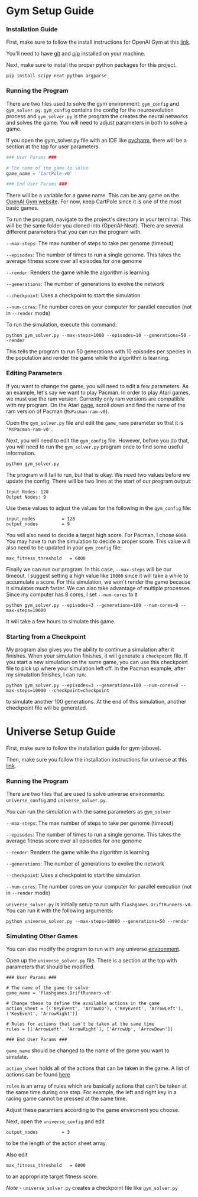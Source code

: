 # Gym Setup Guide

### Installation Guide
First, make sure to follow the install instructions for OpenAI Gym at this [link](https://gym.openai.com/docs).

You'll need to have [git](https://git-scm.com/book/en/v2/Getting-Started-Installing-Git) and [pip](https://pip.pypa.io/en/stable/installing/) installed on your machine.

Next, make sure to install the proper python packages for this project.
```shell
pip install scipy neat-python argparse
```

### Running the Program

There are two files used to solve the gym environment: `gym_config` and `gym_solver.py`. `gym_config` contains the config for the neuroevolution process and `gym_solver.py` is the program the creates the neural networks and solves the game. You will need to adjust parameters in both to solve a game. 

If you open the gym_solver.py file with an IDE like [pycharm](https://www.jetbrains.com/pycharm/), there will be a section at the top for user parameters. 

```python
### User Params ###

# The name of the game to solve
game_name = 'CartPole-v0'

### End User Params ###
```

There will be a variable for a game name. This can be any game on the [OpenAI Gym website](https://gym.openai.com/envs). For now, keep CartPole since it is one of the most basic games.

To run the program, navigate to the project's directory in your terminal. This will be the same folder you cloned into (OpenAI-Neat). There are several different parameters that you can run the program with.

`--max-steps`: The max number of steps to take per genome (timeout)

`--episodes`: The number of times to run a single genome. This takes the average fitness score over all episodes for one genome

`--render`: Renders the game while the algorithm is learning

`--generations`: The number of generations to evolve the network

`--checkpoint`: Uses a checkpoint to start the simulation

`--num-cores`: The number cores on your computer for parallel execution (not in `--render` mode)

To run the simulation, execute this command:

```shell
python gym_solver.py --max-steps=1000 --episodes=10 --generations=50 --render
```
This tells the program to run 50 generations with 10 episodes per species in the population and render the game while the algorithm is learning. 

### Editing Parameters
If you want to change the game, you will need to edit a few parameters. As an example, let's say we want to play Pacman. In order to play Atari games, we must use the ram version. Currently only ram versions are compatible with my program. On the Atari [page](https://gym.openai.com/envs#atari), scroll down and find the name of the ram version of Pacman (`MsPacman-ram-v0`).

Open the `gym_solver.py` file and edit the `game_name` parameter so that it is `'MsPacman-ram-v0'`. 

Next, you will need to edit the `gym_config` file. However, before you do that, you will need to run the `gym_solver.py` program once to find some useful information.

```shell
python gym_solver.py
```

The program will fail to run, but that is okay. We need two values before we update the config. 
There will be two lines at the start of our program output:

```
Input Nodes: 128
Output Nodes: 9
```

Use these values to adjust the values for the following in the `gym_config` file:

```
input_nodes          = 128
output_nodes         = 9
```

You will also need to decide a target high score. For Pacman, I chose `6000`. You may have to run the simulation to decide a proper score. This value will also need to be updated in your `gym_config` file:

```
max_fitness_threshold   = 6000
```

Finally we can run our program. In this case, `--max-steps` will be our timeout. I suggest setting a high value like `10000` since it will take a while to accumulate a score. For this simulation, we won't render the game because it simulates much faster. We can also take advantage of multiple processes. Since my computer has 8 cores, I set `--num-cores` to `8`

```
python gym_solver.py --episodes=3 --generations=100 --num-cores=8 --max-steps=10000
```

It will take a few hours to simulate this game.

### Starting from a Checkpoint

My program also gives you the ability to continue a simulation after it finishes. When your simulation finishes, it will generate a `checkpoint` file. If you start a new simulation on the same game, you can use this checkpoint file to pick up where your simulation left off. In the Pacman example, after my simulation finishes, I can run:

```
python gym_solver.py --episodes=3 --generations=100 --num-cores=8 --max-steps=10000 --checkpoint=checkpoint
```
to simulate another 100 generations. At the end of this simulation, another checkpoint file will be generated. 

# Universe Setup Guide

First, make sure to follow the installation guide for gym (above).

Then, make sure you follow the installation instructions for universe at this [link](https://github.com/openai/universe#installation).

### Running the Program

There are two files that are used to solve universe environments: `universe_config` and `universe_solver.py`. 

You can run the simulation with the same parameters as `gym_solver`

`--max-steps`: The max number of steps to take per genome (timeout)

`--episodes`: The number of times to run a single genome. This takes the average fitness score over all episodes for one genome

`--render`: Renders the game while the algorithm is learning

`--generations`: The number of generations to evolve the network

`--checkpoint`: Uses a checkpoint to start the simulation

`--num-cores`: The number cores on your computer for parallel execution (not in `--render` mode)

`universe_solver.py` is initially setup to run with `flashgames.DriftRunners-v0`. You can run it with the following arguments:

```shell
python universe_solver.py --max-steps=10000 --generations=50 --render
```
### Simulating Other Games

You can also modify the program to run with any universe [environment](https://universe.openai.com/envs#flash_games).

Open up the `universe_solver.py` file. There is a section at the top with parameters that should be modified.

```
### User Params ###

# The name of the game to solve
game_name = 'flashgames.DriftRunners-v0'

# Change these to define the available actions in the game
action_sheet = [('KeyEvent', 'ArrowUp'), ('KeyEvent', 'ArrowLeft'), ('KeyEvent', 'ArrowRight')]

# Rules for actions that can't be taken at the same time
rules = [['ArrowLeft', 'ArrowRight'], ['ArrowUp', 'ArrowDown']]

### End User Params ###
```

`game_name` should be changed to the name of the game you want to simulate.

`action_sheet` holds all of the actions that can be taken in the game. A list of actions can be found [here](https://github.com/openai/universe/blob/master/universe/vncdriver/constants.py)

`rules` is an array of rules which are basically actions that can't be taken at the same time during one step. For example, the left and right key in a racing game cannot be pressed at the same time. 

Adjust these paramters according to the game enviroment you choose.

Next, open the `universe_config` and edit
```
output_nodes         = 3
```
to be the length of the action sheet array.

Also edit 
```
max_fitness_threshold   = 6000
```
to an appropriate target fitness score.

*Note* - `universe_solver.py` creates a checkpoint file like `gym_solver.py`
